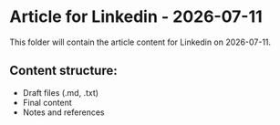 # Article for Linkedin - 2026-07-11

This folder will contain the article content for Linkedin on 2026-07-11.

## Content structure:
- Draft files (.md, .txt)
- Final content
- Notes and references
